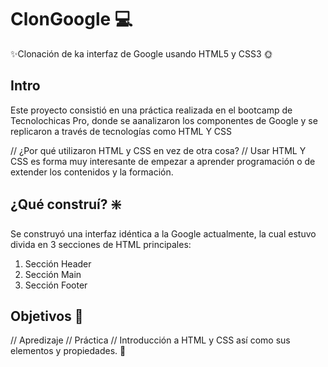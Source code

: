 # ClonGoogle ‍💻
✨Clonación de ka interfaz de Google usando HTML5 y CSS3 🌞

## Intro
Este proyecto consistió en una práctica realizada en el bootcamp de Tecnolochicas Pro, donde se aanalizaron los componentes de Google y se replicaron a través de tecnologías como HTML Y CSS

// ¿Por qué utilizaron HTML y CSS en vez de otra cosa? // 
Usar HTML Y CSS es forma muy interesante de empezar a aprender programación o de extender los contenidos y la formación.

## ¿Qué construí? ❇️
Se construyó una interfaz idéntica a la Google actualmente, la cual estuvo divida en 3 secciones de HTML principales: 

1. Sección Header
2. Sección Main
3. Sección Footer
   
## Objetivos  🚀
// Apredizaje // Práctica // Introducción a HTML y CSS así como sus elementos y propiedades. 🌌
